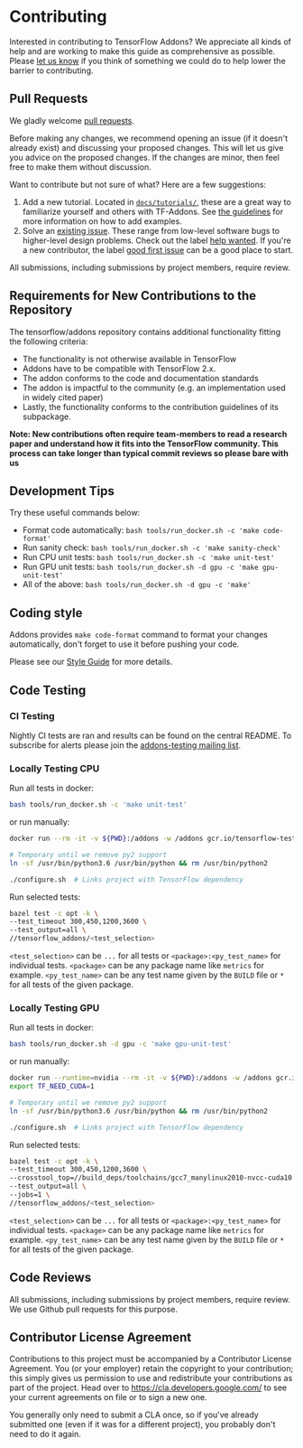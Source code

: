 # Contributing

Interested in contributing to TensorFlow Addons? We appreciate all kinds
of help and are working to make this guide as comprehensive as possible.
Please [let us know](https://github.com/tensorflow/addons/issues) if
you think of something we could do to help lower the barrier to
contributing.

## Pull Requests

We gladly welcome [pull requests](
https://help.github.com/articles/about-pull-requests/).

Before making any changes, we recommend opening an issue (if it
doesn't already exist) and discussing your proposed changes. This will
let us give you advice on the proposed changes. If the changes are
minor, then feel free to make them without discussion.

Want to contribute but not sure of what? Here are a few suggestions:
1. Add a new tutorial. Located in [`docs/tutorials/`](docs/tutorials),
  these are a great way to familiarize yourself and others with TF-Addons. See
  [the guidelines](docs/tutorials/README.md) for more information on how to add
  examples.
2. Solve an [existing issue](https://github.com/tensorflow/addons/issues).
  These range from low-level software bugs to higher-level design problems.
  Check out the label [help wanted](https://github.com/tensorflow/addons/issues?q=is%3Aopen+is%3Aissue+label%3A%22help+wanted%22). If you're a new contributor, the label [good first issue](https://github.com/tensorflow/addons/issues?q=is%3Aissue+is%3Aopen+label%3A%22good+first+issue%22) can be a good place to start.

All submissions, including submissions by project members, require
review.

## Requirements for New Contributions to the Repository
The tensorflow/addons repository contains additional functionality
fitting the following criteria:

* The functionality is not otherwise available in TensorFlow
* Addons have to be compatible with TensorFlow 2.x.
* The addon conforms to the code and documentation standards
* The addon is impactful to the community (e.g. an implementation used
 in widely cited paper)
 * Lastly, the functionality conforms to the contribution guidelines of
 its subpackage.

**Note: New contributions often require team-members to read a research
paper and understand how it fits into the TensorFlow community. This
process can take longer than typical commit reviews so please bare with
us**


## Development Tips
Try these useful commands below:

* Format code automatically: `bash tools/run_docker.sh -c 'make code-format'`
* Run sanity check: `bash tools/run_docker.sh -c 'make sanity-check'`
* Run CPU unit tests: `bash tools/run_docker.sh -c 'make unit-test'`
* Run GPU unit tests: `bash tools/run_docker.sh -d gpu -c 'make gpu-unit-test'`
* All of the above: `bash tools/run_docker.sh -d gpu -c 'make'`

## Coding style

Addons provides `make code-format` command to format your changes
automatically, don't forget to use it before pushing your code.

Please see our [Style Guide](STYLE_GUIDE.md) for more details.

## Code Testing
### CI Testing
Nightly CI tests are ran and results can be found on the central README. To
subscribe for alerts please join the [addons-testing mailing list](https://groups.google.com/a/tensorflow.org/forum/#!forum/addons-testing).

### Locally Testing CPU
Run all tests in docker:

```bash
bash tools/run_docker.sh -c 'make unit-test'
```

or run manually:

```bash
docker run --rm -it -v ${PWD}:/addons -w /addons gcr.io/tensorflow-testing/nosla-ubuntu16.04-manylinux2010 /bin/bash

# Temporary until we remove py2 support
ln -sf /usr/bin/python3.6 /usr/bin/python && rm /usr/bin/python2 

./configure.sh  # Links project with TensorFlow dependency
```

Run selected tests:

```bash
bazel test -c opt -k \
--test_timeout 300,450,1200,3600 \
--test_output=all \
//tensorflow_addons/<test_selection>
```

`<test_selection>` can be `...` for all tests or `<package>:<py_test_name>` for individual tests.
`<package>` can be any package name like `metrics` for example.
`<py_test_name>` can be any test name given by the `BUILD` file or `*` for all tests of the given package.

### Locally Testing GPU
Run all tests in docker:

```bash
bash tools/run_docker.sh -d gpu -c 'make gpu-unit-test'
```

or run manually:

```bash
docker run --runtime=nvidia --rm -it -v ${PWD}:/addons -w /addons gcr.io/tensorflow-testing/nosla-cuda10.1-cudnn7-ubuntu16.04-manylinux2010 /bin/bash
export TF_NEED_CUDA=1

# Temporary until we remove py2 support
ln -sf /usr/bin/python3.6 /usr/bin/python && rm /usr/bin/python2 

./configure.sh  # Links project with TensorFlow dependency
```

Run selected tests:

```bash
bazel test -c opt -k \
--test_timeout 300,450,1200,3600 \
--crosstool_top=//build_deps/toolchains/gcc7_manylinux2010-nvcc-cuda10.1:toolchain \
--test_output=all \
--jobs=1 \
//tensorflow_addons/<test_selection>
```

`<test_selection>` can be `...` for all tests or `<package>:<py_test_name>` for individual tests.
`<package>` can be any package name like `metrics` for example.
`<py_test_name>` can be any test name given by the `BUILD` file or `*` for all tests of the given package.

## Code Reviews

All submissions, including submissions by project members, require review. We
use Github pull requests for this purpose.

## Contributor License Agreement

Contributions to this project must be accompanied by a Contributor License
Agreement. You (or your employer) retain the copyright to your contribution;
this simply gives us permission to use and redistribute your contributions as
part of the project. Head over to https://cla.developers.google.com/ to see
your current agreements on file or to sign a new one.

You generally only need to submit a CLA once, so if you've already submitted one
(even if it was for a different project), you probably don't need to do it
again.

